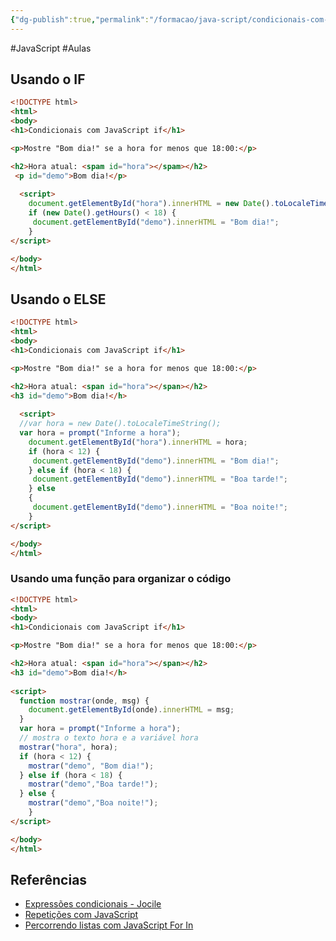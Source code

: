 ```yaml
---
{"dg-publish":true,"permalink":"/formacao/java-script/condicionais-com-java-script/","metatags":{"description":"Exemplos de scripts com tomada de decisão"},"noteIcon":2,"updated":"2025-08-14T23:49:02.285-03:00"}
---
```


#JavaScript #Aulas

## Usando o IF

```html
<!DOCTYPE html>
<html>
<body>
<h1>Condicionais com JavaScript if</h1>

<p>Mostre "Bom dia!" se a hora for menos que 18:00:</p>

<h2>Hora atual: <spam id="hora"></spam></h2>
 <p id="demo">Bom dia!</p>
  
  <script>
    document.getElementById("hora").innerHTML = new Date().toLocaleTimeString();
    if (new Date().getHours() < 18) {
     document.getElementById("demo").innerHTML = "Bom dia!";
    }
</script>

</body>
</html>
```

## Usando o ELSE

```html
<!DOCTYPE html>
<html>
<body>
<h1>Condicionais com JavaScript if</h1>

<p>Mostre "Bom dia!" se a hora for menos que 18:00:</p>

<h2>Hora atual: <span id="hora"></span></h2>
<h3 id="demo">Bom dia!</h>
  
  <script>
  //var hora = new Date().toLocaleTimeString();
  var hora = prompt("Informe a hora");
    document.getElementById("hora").innerHTML = hora;
    if (hora < 12) {
     document.getElementById("demo").innerHTML = "Bom dia!";
    } else if (hora < 18) {
     document.getElementById("demo").innerHTML = "Boa tarde!";
    } else
    {
     document.getElementById("demo").innerHTML = "Boa noite!";
    }
</script>

</body>
</html>
```

### Usando uma função para organizar o código

```html
<!DOCTYPE html>
<html>
<body>
<h1>Condicionais com JavaScript if</h1>

<p>Mostre "Bom dia!" se a hora for menos que 18:00:</p>

<h2>Hora atual: <span id="hora"></span></h2>
<h3 id="demo">Bom dia!</h>
  
<script>
  function mostrar(onde, msg) {
    document.getElementById(onde).innerHTML = msg;
  }  
  var hora = prompt("Informe a hora");
  // mostra o texto hora e a variável hora
  mostrar("hora", hora); 
  if (hora < 12) {
    mostrar("demo", "Bom dia!");
  } else if (hora < 18) {
    mostrar("demo","Boa tarde!");
  } else {
    mostrar("demo","Boa noite!");
    }
</script>

</body>
</html>
```



## Referências

- [Expressões condicionais - Jocile](https://jocile.github.io/aulas/posts/expressoes-condicionais/)
- [Repetições com JavaScript](https://www.w3schools.com/js/js_loop_for.asp)
- [Percorrendo listas com JavaScript For In](https://www.w3schools.com/js/js_loop_forin.asp)
